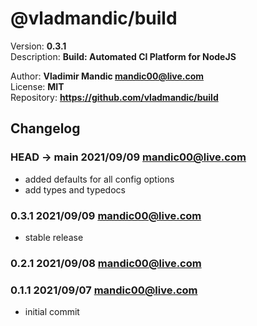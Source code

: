 # @vladmandic/build  

  Version: **0.3.1**  
  Description: **Build: Automated CI Platform for NodeJS**  
  
  Author: **Vladimir Mandic <mandic00@live.com>**  
  License: **MIT**  
  Repository: **<https://github.com/vladmandic/build>**  
  
## Changelog
  
### **HEAD -> main** 2021/09/09 mandic00@live.com

- added defaults for all config options
- add types and typedocs

### **0.3.1** 2021/09/09 mandic00@live.com

- stable release

### **0.2.1** 2021/09/08 mandic00@live.com


### **0.1.1** 2021/09/07 mandic00@live.com

- initial commit
